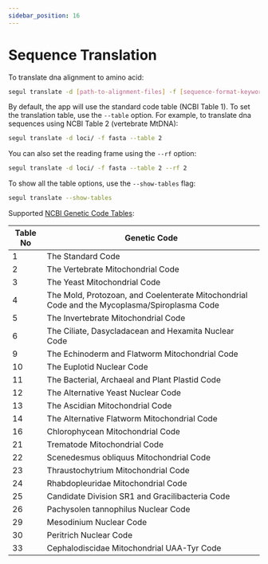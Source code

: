```yaml
---
sidebar_position: 16
---
```


# Sequence Translation

To translate dna alignment to amino acid:

```Bash
segul translate -d [path-to-alignment-files] -f [sequence-format-keyword]
```

By default, the app will use the standard code table (NCBI Table 1). To set the translation table, use the `--table` option. For example, to translate dna sequences using NCBI Table 2 (vertebrate MtDNA):

```Bash
segul translate -d loci/ -f fasta --table 2
```

You can also set the reading frame using the `--rf` option:

```Bash
segul translate -d loci/ -f fasta --table 2 --rf 2
```

To show all the table options, use the `--show-tables` flag:

```Bash
segul translate --show-tables
```

Supported [NCBI Genetic Code Tables](https://www.ncbi.nlm.nih.gov/Taxonomy/Utils/wprintgc.cgi#top):

| Table No | Genetic Code                                                                                 |
| -------- | -------------------------------------------------------------------------------------------- |
| 1        | The Standard Code                                                                            |
| 2        | The Vertebrate Mitochondrial Code                                                            |
| 3        | The Yeast Mitochondrial Code                                                                 |
| 4        | The Mold, Protozoan, and Coelenterate Mitochondrial Code and the Mycoplasma/Spiroplasma Code |
| 5        | The Invertebrate Mitochondrial Code                                                          |
| 6        | The Ciliate, Dasycladacean and Hexamita Nuclear Code                                         |
| 9        | The Echinoderm and Flatworm Mitochondrial Code                                               |
| 10       | The Euplotid Nuclear Code                                                                    |
| 11       | The Bacterial, Archaeal and Plant Plastid Code                                               |
| 12       | The Alternative Yeast Nuclear Code                                                           |
| 13       | The Ascidian Mitochondrial Code                                                              |
| 14       | The Alternative Flatworm Mitochondrial Code                                                  |
| 16       | Chlorophycean Mitochondrial Code                                                             |
| 21       | Trematode Mitochondrial Code                                                                 |
| 22       | Scenedesmus obliquus Mitochondrial Code                                                      |
| 23       | Thraustochytrium Mitochondrial Code                                                          |
| 24       | Rhabdopleuridae Mitochondrial Code                                                           |
| 25       | Candidate Division SR1 and Gracilibacteria Code                                              |
| 26       | Pachysolen tannophilus Nuclear Code                                                          |
| 29       | Mesodinium Nuclear Code                                                                      |
| 30       | Peritrich Nuclear Code                                                                       |
| 33       | Cephalodiscidae Mitochondrial UAA-Tyr Code                                                   |

